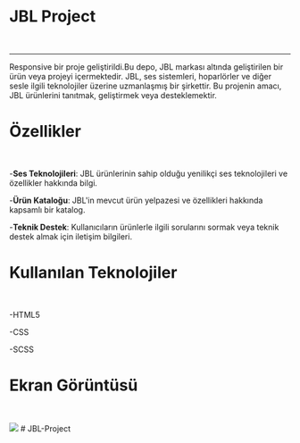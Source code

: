 <h1> JBL Project </h1> <br>
<hr>
Responsive bir proje geliştirildi.Bu depo, JBL markası altında geliştirilen bir ürün veya projeyi içermektedir. JBL, ses sistemleri, hoparlörler ve diğer sesle ilgili teknolojiler üzerine uzmanlaşmış bir şirkettir. Bu projenin amacı, JBL ürünlerini tanıtmak, geliştirmek veya desteklemektir.<br>

<h1> Özellikler </h1> <br>

-**Ses Teknolojileri**: JBL ürünlerinin sahip olduğu yenilikçi ses teknolojileri ve özellikler hakkında bilgi. <br>

-**Ürün Kataloğu**: JBL'in mevcut ürün yelpazesi ve özellikleri hakkında kapsamlı bir katalog.<br>

-**Teknik Destek**: Kullanıcıların ürünlerle ilgili sorularını sormak veya teknik destek almak için iletişim bilgileri.<br>

<h1> Kullanılan Teknolojiler </h1> <br>

-HTML5 <br>

-CSS <br>

-SCSS<br>

<h1> Ekran Görüntüsü </h1> <br>

![](images/JBL.gif)
#   J B L - P r o j e c t  
 